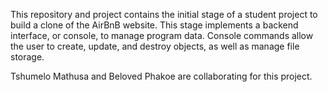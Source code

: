 This repository  and project contains the initial stage of a student project
to build a clone of the AirBnB website.
This stage implements a backend interface, or console, to manage program data.
Console commands allow the user to create, update, and destroy objects,
as well as manage file storage.

Tshumelo Mathusa and 
Beloved Phakoe are collaborating for this project.
